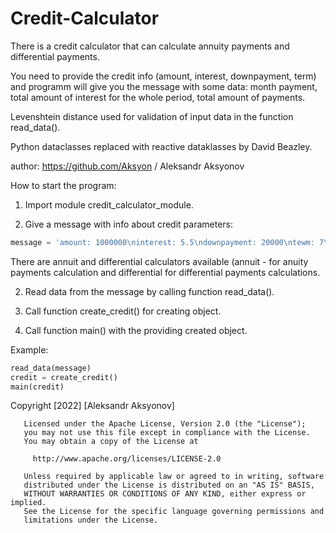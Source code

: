 # Credit-Calculator
There is a credit calculator that can calculate annuity payments and
differential payments.

You need to provide the credit info (amount, interest, downpayment, term)
and programm will give you the message with some data: month payment, total
amount of interest for the whole period, total amount of payments.

Levenshtein distance used for validation of input data in the function read_data().

Python dataclasses replaced with reactive dataklasses by David Beazley.

author: https://github.com/Aksyon / Aleksandr Aksyonov

How to start the program:

1) Import module credit_calculator_module.

2) Give a message with info about credit parameters:
```python
message = 'amount: 1000000\ninterest: 5.5\ndownpayment: 20000\ntewm: 7\ncalculator: annuity'
```
There are annuit and differential calculators available (annuit - for anuity payments calculation and differential for differential
payments calculations.

2) Read data from the message by calling function read_data().

3) Call function create_credit() for creating object.

4) Call function main() with the providing created object.

Example:
```python
read_data(message)
credit = create_credit()
main(credit)
```

Copyright [2022] [Aleksandr Aksyonov]
```
   Licensed under the Apache License, Version 2.0 (the "License");
   you may not use this file except in compliance with the License.
   You may obtain a copy of the License at

     http://www.apache.org/licenses/LICENSE-2.0

   Unless required by applicable law or agreed to in writing, software
   distributed under the License is distributed on an "AS IS" BASIS,
   WITHOUT WARRANTIES OR CONDITIONS OF ANY KIND, either express or implied.
   See the License for the specific language governing permissions and
   limitations under the License.
   ```